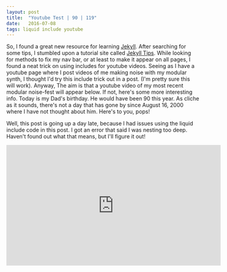 ```yaml
---
layout: post
title:  "Youtube Test | 90 | 119"
date:   2016-07-08
tags: liquid include youtube
---
```

So, I found a great new resource for learning [Jekyll][jekyllrb]. After searching for some tips, I stumbled upon a tutorial site called [Jekyll Tips][jTIPS]. While looking for methods to fix my nav bar, or at least to make it appear on all pages, I found a neat trick on using includes for youtube videos. Seeing as I have a youtube page where I post videos of me making noise with my modular synth, I thought I'd try this include trick out in a post. (I'm pretty sure this will work). Anyway, The aim is that a youtube video of my most recent modular noise-fest will appear below. If not, here's some more interesting info. Today is my Dad's birthday. He would have been 90 this year. As cliche as it sounds, there's not a day that has gone by since August 16, 2000 where I have not thought about him. Here's to you, pops!

Well, this post is going up a day late, because I had issues using the liquid include code in this post. I got an error that said I was nesting too deep. Haven't found out what that means, but I'll figure it out!

<div class="spacing youtube">
  <iframe width="560" height="315" src="https://www.youtube.com/embed/e0L8iMtdPP0" frameborder="0" allowfullscreen></iframe>
</div>

[jekyllrb]: http://jekyllrb.com
[jTIPS]: http://jekyll.Tips
